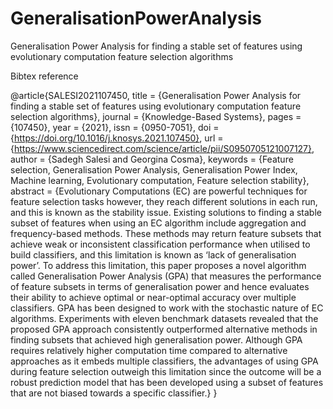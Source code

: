 # GeneralisationPowerAnalysis
Generalisation Power Analysis for finding a stable set of features using evolutionary computation feature selection algorithms


Bibtex reference

@article{SALESI2021107450,
title = {Generalisation Power Analysis for finding a stable set of features using evolutionary computation feature selection algorithms},
journal = {Knowledge-Based Systems},
pages = {107450},
year = {2021},
issn = {0950-7051},
doi = {https://doi.org/10.1016/j.knosys.2021.107450},
url = {https://www.sciencedirect.com/science/article/pii/S0950705121007127},
author = {Sadegh Salesi and Georgina Cosma},
keywords = {Feature selection, Generalisation Power Analysis, Generalisation Power Index, Machine learning, Evolutionary computation, Feature selection stability},
abstract = {Evolutionary Computations (EC) are powerful techniques for feature selection tasks however, they reach different solutions in each run, and this is known as the stability issue. Existing solutions to finding a stable subset of features when using an EC algorithm include aggregation and frequency-based methods. These methods may return feature subsets that achieve weak or inconsistent classification performance when utilised to build classifiers, and this limitation is known as ‘lack of generalisation power’. To address this limitation, this paper proposes a novel algorithm called Generalisation Power Analysis (GPA) that measures the performance of feature subsets in terms of generalisation power and hence evaluates their ability to achieve optimal or near-optimal accuracy over multiple classifiers. GPA has been designed to work with the stochastic nature of EC algorithms. Experiments with eleven benchmark datasets revealed that the proposed GPA approach consistently outperformed alternative methods in finding subsets that achieved high generalisation power. Although GPA requires relatively higher computation time compared to alternative approaches as it embeds multiple classifiers, the advantages of using GPA during feature selection outweigh this limitation since the outcome will be a robust prediction model that has been developed using a subset of features that are not biased towards a specific classifier.}
}
